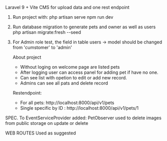 Laravel 9 + Vite CMS for upload data and one rest endpoint

1. Run project with:
    php artisan serve 
    npm run dev
2. Run database migration to generate pets and owner as well as users
    php artisan migrate:fresh --seed
3. For Admin role test, the field in table users -> model should be changed from 'cumstomer' to 'admin'

   About project
   - Without loging on welcome page are listed pets 
   - After logging user can access panel for adding pet if have no one.
   - Can see list with opetion to edit or add new record.
   - Admins can see all pats and delete record

    Restendpoint:
    - For all pets: http://localhost:8000/api/v1/pets
    - Single specific by ID : http://localhost:8000/api/v1/pets/1

SPEC. 
    To EventServiceProvider added:
        PetObserver used to delete images from public storage on update or delete

WEB ROUTES
    Used as suggested

    
